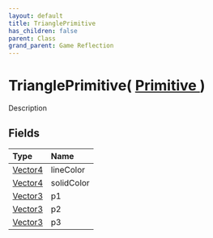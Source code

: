 ```yaml
---
layout: default
title: TrianglePrimitive
has_children: false
parent: Class
grand_parent: Game Reflection
---
```

# TrianglePrimitive( [ Primitive ](/riftbreaker-wiki/docs/game-reflection/classes/primitive/) )
Description 

## Fields

| Type | Name |
|:----------|:--------------|
| [Vector4](/riftbreaker-wiki/docs/game-reflection/classes/vector4/) | lineColor |
| [Vector4](/riftbreaker-wiki/docs/game-reflection/classes/vector4/) | solidColor |
| [Vector3](/riftbreaker-wiki/docs/game-reflection/classes/vector3/) | p1 |
| [Vector3](/riftbreaker-wiki/docs/game-reflection/classes/vector3/) | p2 |
| [Vector3](/riftbreaker-wiki/docs/game-reflection/classes/vector3/) | p3 |


